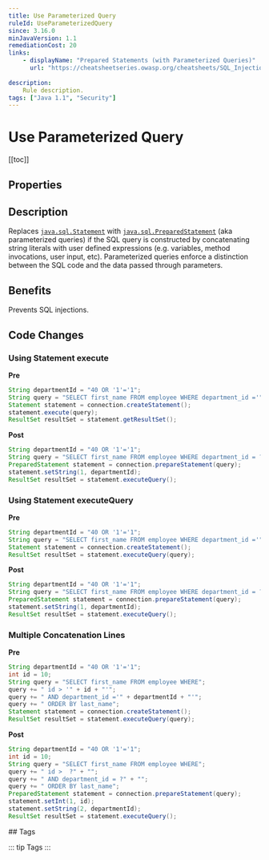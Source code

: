 ```yaml
---
title: Use Parameterized Query
ruleId: UseParameterizedQuery
since: 3.16.0
minJavaVersion: 1.1
remediationCost: 20
links:
    - displayName: "Prepared Statements (with Parameterized Queries)"
      url: "https://cheatsheetseries.owasp.org/cheatsheets/SQL_Injection_Prevention_Cheat_Sheet.html#defense-option-1-prepared-statements-with-parameterized-queries"
    
description:
    Rule description.
tags: ["Java 1.1", "Security"]
---
```


# Use Parameterized Query

[[toc]]

## Properties

<RuleProperties />

## Description

Replaces [`java.sql.Statement`](https://docs.oracle.com/javase/8/docs/api/java/sql/Statement.html) with [`java.sql.PreparedStatement`](https://docs.oracle.com/javase/8/docs/api/java/sql/PreparedStatement.html) (aka parameterized queries) if the SQL query is constructed by concatenating string literals with user defined expressions (e.g. variables, method invocations, user input, etc). 
Parameterized queries enforce a distinction between the SQL code and the data passed through parameters.

## Benefits

Prevents SQL injections.


## Code Changes


### Using Statement execute

__Pre__
```java
String departmentId = "40 OR '1'='1";
String query = "SELECT first_name FROM employee WHERE department_id ='" + departmentId + "' ORDER BY last_name";
Statement statement = connection.createStatement();
statement.execute(query);
ResultSet resultSet = statement.getResultSet();
```

__Post__
```java
String departmentId = "40 OR '1'='1";
String query = "SELECT first_name FROM employee WHERE department_id = ?" + " ORDER BY last_name";
PreparedStatement statement = connection.prepareStatement(query);
statement.setString(1, departmentId);
ResultSet resultSet = statement.executeQuery();
```

### Using Statement executeQuery

__Pre__
```java
String departmentId = "40 OR '1'='1";
String query = "SELECT first_name FROM employee WHERE department_id ='" + departmentId + "' ORDER BY last_name";
Statement statement = connection.createStatement();
ResultSet resultSet = statement.executeQuery(query);
```

__Post__
```java
String departmentId = "40 OR '1'='1";
String query = "SELECT first_name FROM employee WHERE department_id = ?" + " ORDER BY last_name";
PreparedStatement statement = connection.prepareStatement(query);
statement.setString(1, departmentId);
ResultSet resultSet = statement.executeQuery();
```

### Multiple Concatenation Lines

__Pre__
```java
String departmentId = "40 OR '1'='1";
int id = 10;
String query = "SELECT first_name FROM employee WHERE";
query += " id > '" + id + "'";
query += " AND department_id ='" + departmentId + "'";
query += " ORDER BY last_name";
Statement statement = connection.createStatement();
ResultSet resultSet = statement.executeQuery(query);
```

__Post__
```java
String departmentId = "40 OR '1'='1";
int id = 10;
String query = "SELECT first_name FROM employee WHERE";
query += " id >  ?" + "";
query += " AND department_id = ?" + "";
query += " ORDER BY last_name";
PreparedStatement statement = connection.prepareStatement(query);
statement.setInt(1, id);
statement.setString(2, departmentId);
ResultSet resultSet = statement.executeQuery();
```

<VersionNotice />
## Tags

::: tip Tags
<TagLinks />
:::